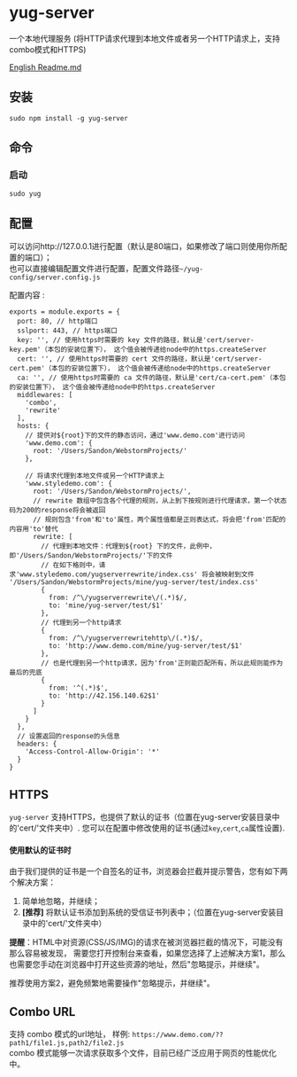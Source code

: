 # yug-server
一个本地代理服务 (将HTTP请求代理到本地文件或者另一个HTTP请求上，支持combo模式和HTTPS)

[English Readme.md](./README.en.md)

## 安装
`sudo npm install -g yug-server`

## 命令
### 启动
`sudo yug`


## 配置
可以访问http://127.0.0.1进行配置（默认是80端口，如果修改了端口则使用你所配置的端口）；  
也可以直接编辑配置文件进行配置，配置文件路径` ~/yug-config/server.config.js `

配置内容 :

    exports = module.exports = {
      port: 80, // http端口
      sslport: 443, // https端口
      key: '', // 使用https时需要的 key 文件的路径，默认是'cert/server-key.pem'（本包的安装位置下）， 这个值会被传递给node中的https.createServer
      cert: '', // 使用https时需要的 cert 文件的路径，默认是'cert/server-cert.pem'（本包的安装位置下）， 这个值会被传递给node中的https.createServer
      ca: '', // 使用https时需要的 ca 文件的路径，默认是'cert/ca-cert.pem'（本包的安装位置下）， 这个值会被传递给node中的https.createServer 
      middlewares: [
        'combo',
        'rewrite'
      ],
      hosts: {
        // 提供对${root}下的文件的静态访问，通过'www.demo.com'进行访问
        'www.demo.com': {
          root: '/Users/Sandon/WebstormProjects/'
        },
    
        // 将请求代理到本地文件或另一个HTTP请求上
        'www.styledemo.com': {
          root: '/Users/Sandon/WebstormProjects/',
          // rewrite 数组中包含各个代理的规则，从上到下按规则进行代理请求，第一个状态码为200的response将会被返回
          // 规则包含'from'和'to'属性，两个属性值都是正则表达式，将会把'from'匹配的内容用'to'替代
          rewrite: [
            // 代理到本地文件：代理到${root} 下的文件，此例中，即'/Users/Sandon/WebstormProjects/'下的文件
            // 在如下格则中，请求'www.styledemo.com/yugserverrewrite/index.css' 将会被映射到文件 '/Users/Sandon/WebstormProjects/mine/yug-server/test/index.css'
            {
              from: /^\/yugserverrewrite\/(.*)$/,
              to: 'mine/yug-server/test/$1'
            },
            // 代理到另一个http请求
            {
              from: /^\/yugserverrewritehttp\/(.*)$/,
              to: 'http://www.demo.com/mine/yug-server/test/$1'
            },
            // 也是代理到另一个http请求，因为'from'正则能匹配所有，所以此规则能作为最后的兜底
            {
              from: '^(.*)$',
              to: 'http://42.156.140.62$1'
            }
          ]
        }
      },
      // 设置返回的response的头信息
      headers: {
        'Access-Control-Allow-Origin': '*'  
      }
    }



## HTTPS
`yug-server` 支持HTTPS，也提供了默认的证书（位置在yug-server安装目录中的'cert/'文件夹中）. 
您可以在配置中修改使用的证书(通过`key`,`cert`,`ca`属性设置).

#### 使用默认的证书时
由于我们提供的证书是一个自签名的证书，浏览器会拦截并提示警告，您有如下两个解决方案：
1. 简单地忽略，并继续；
2. **[推荐]** 将默认证书添加到系统的受信证书列表中；（位置在yug-server安装目录中的'cert/'文件夹中）

**提醒**：HTML中对资源(CSS/JS/IMG)的请求在被浏览器拦截的情况下，可能没有那么容易被发现，
需要您打开控制台来查看，如果您选择了上述解决方案1，那么也需要您手动在浏览器中打开这些资源的地址，然后"忽略提示，并继续"。

推荐使用方案2，避免频繁地需要操作"忽略提示，并继续"。

## Combo URL
支持 combo 模式的url地址， 样例: `https://www.demo.com/??path1/file1.js,path2/file2.js`  
combo 模式能够一次请求获取多个文件，目前已经广泛应用于网页的性能优化中。
